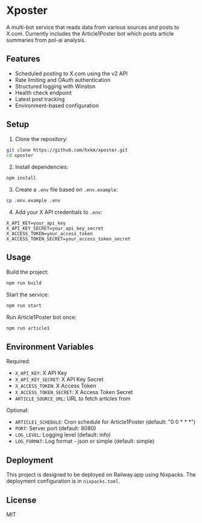 # Xposter

A multi-bot service that reads data from various sources and posts to X.com. Currently includes the Article1Poster bot which posts article summaries from pol-ai analysis.

## Features

- Scheduled posting to X.com using the v2 API
- Rate limiting and OAuth authentication
- Structured logging with Winston
- Health check endpoint
- Latest post tracking
- Environment-based configuration

## Setup

1. Clone the repository:
```bash
git clone https://github.com/hxkm/xposter.git
cd xposter
```

2. Install dependencies:
```bash
npm install
```

3. Create a `.env` file based on `.env.example`:
```bash
cp .env.example .env
```

4. Add your X API credentials to `.env`:
```env
X_API_KEY=your_api_key
X_API_KEY_SECRET=your_api_key_secret
X_ACCESS_TOKEN=your_access_token
X_ACCESS_TOKEN_SECRET=your_access_token_secret
```

## Usage

Build the project:
```bash
npm run build
```

Start the service:
```bash
npm run start
```

Run Article1Poster bot once:
```bash
npm run article1
```

## Environment Variables

Required:
- `X_API_KEY`: X API Key
- `X_API_KEY_SECRET`: X API Key Secret
- `X_ACCESS_TOKEN`: X Access Token
- `X_ACCESS_TOKEN_SECRET`: X Access Token Secret
- `ARTICLE_SOURCE_URL`: URL to fetch articles from

Optional:
- `ARTICLE1_SCHEDULE`: Cron schedule for Article1Poster (default: "0 0 * * *")
- `PORT`: Server port (default: 8080)
- `LOG_LEVEL`: Logging level (default: info)
- `LOG_FORMAT`: Log format - json or simple (default: simple)

## Deployment

This project is designed to be deployed on Railway.app using Nixpacks. The deployment configuration is in `nixpacks.toml`.

## License

MIT 